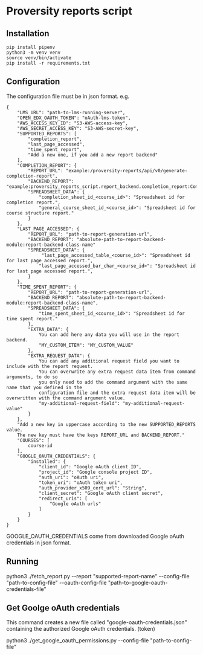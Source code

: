 # Proversity reports script

## Installation

    pip install pipenv
    python3 -m venv venv
    source venv/bin/activate
    pip install -r requirements.txt

## Configuration

The configuration file must be in json format. e.g.

    {
        "LMS_URL": "path-to-lms-running-server",
        "OPEN_EDX_OAUTH_TOKEN": "oAuth-lms-token",
        "AWS_ACCESS_KEY_ID": "S3-AWS-access-key",
        "AWS_SECRET_ACCESS_KEY": "S3-AWS-secret-key",
        "SUPPORTED_REPORTS": [
            "completion_report",
            "last_page_accessed",
            "time_spent_report",
            "Add a new one, if you add a new report backend"
        ],
        "COMPLETION_REPORT": {
            "REPORT_URL": "example:/proversity-reports/api/v0/generate-completion-report",
            "BACKEND_REPORT": "example:proversity_reports_script.report_backend.completion_report:CompletionReportBackend",
            "SPREADSHEET_DATA": {
                "completion_sheet_id_<course_id>": "Spreadsheet id for completion report.",
                "general_course_sheet_id_<course_id>": "Spreadsheet id for course structure report."
            }
        },
        "LAST_PAGE_ACCESSED": {
            "REPORT_URL": "path-to-report-generation-url",
            "BACKEND_REPORT": "absolute-path-to-report-backend-module:report-backend-class-name"
            "SPREADSHEET_DATA": {
                 "last_page_accessed_table_<course_id>": "Spreadsheet id for last page accessed report.",
                "last_page_accessed_bar_char_<course_id>": "Spreadsheet id for last page accessed report.",
            }
        },
        "TIME_SPENT_REPORT": {
            "REPORT_URL": "path-to-report-generation-url",
            "BACKEND_REPORT": "absolute-path-to-report-backend-module:report-backend-class-name",
            "SPREADSHEET_DATA": {
                "time_spent_sheet_id_<course_id>": "Spreadsheet id for time spent report."
            },
            "EXTRA_DATA": {
                You can add here any data you will use in the report backend.
                "MY_CUSTOM_ITEM": "MY_CUSTOM_VALUE"
            },
            "EXTRA_REQUEST_DATA": {
                You can add any additional request field you want to include with the report request.
                You can overwrite any extra request data item from command arguments, to do so
                you only need to add the command argument with the same name that you defined in the
                configuration file and the extra request data item will be overwritten with the command argument value.
                "my-additional-request-field": "my-additional-request-value"
            }
        },
        "Add a new key in uppercase according to the new SUPPORTED_REPORTS value.
        The new key must have the keys REPORT_URL and BACKEND_REPORT."
        "COURSES": [
            course-id
        ],
        "GOOGLE_OAUTH_CREDENTIALS": {
            "installed": {
                "client_id": "Google oAuth client ID",
                "project_id": "Google console project ID",
                "auth_uri": "oAuth uri",
                "token_uri": "oAuth token uri",
                "auth_provider_x509_cert_url": "String",
                "client_secret": "Google oAuth client secret",
                "redirect_uris": [
                    "Google oAuth urls"
                ]
            }
        }
    }

GOOGLE_OAUTH_CREDENTIALS come from downloaded Google oAuth credentials in json format.

## Running

python3 ./fetch_report.py --report "supported-report-name" --config-file "path-to-config-file" --oauth-config-file "path-to-google-oauth-credentials-file"

## Get Goolge oAuth credentials

This command creates a new file called "google-oauth-credentials.json" containing the
authorized Google oAuth credentials. (token)

python3 ./get_google_oauth_permissions.py --config-file "path-to-config-file"
